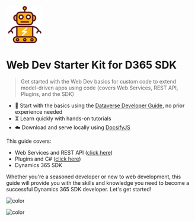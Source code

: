 <img src="images/robot.png" height="100px"/>

<h1 id="cover-heading">
  Web Dev Starter Kit for D365 SDK
</h1>

> Get started with the Web Dev basics for custom code to extend model-driven apps using code (covers Web Services, REST API, Plugins, and the SDK)

- :nut_and_bolt: Start with the basics using the [Dataverse Developer Guide](https://docs.microsoft.com/en-us/powerapps/developer/data-platform/), no prior experience needed
- :hourglass_flowing_sand: Learn quickly with hands-on tutorials
- :cloud: Download and serve locally using [DocsifyJS](https://docsify.js.org/)

This guide covers:
- Web Services and REST API ([click here](https://webdevtutorials101.netlify.app/#/?id=web-dev-basics-for-rest-api-and-webservices-debugging))
- Plugins and C# ([click here](https://webdevtutorials101.netlify.app/#/?id=microsoft-d365-ce-plugins-starting-with-c-and-api-basics))
- Dynamics 365 SDK

Whether you're a seasoned developer or new to web development, this guide will provide you with the skills and knowledge you need to become a successful Dynamics 365 SDK developer. Let's get started!

![color](#eeefef)



![color](#eeefef)
